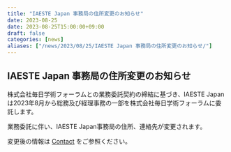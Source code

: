 ```yaml
---
title: "IAESTE Japan 事務局の住所変更のお知らせ"
date: 2023-08-25
date: 2023-08-25T15:00:00+09:00
draft: false
categories: [news]
aliases: ["/news/2023/08/25/IAESTE Japan 事務局の住所変更のお知らせ/"]
---
```

## IAESTE Japan 事務局の住所変更のお知らせ

株式会社毎日学術フォーラムとの業務委託契約の締結に基づき、IAESTE Japanは2023年8月から総務及び経理事務の一部を株式会社毎日学術フォーラムに委託します。

業務委託に伴い、IAESTE Japan事務局の住所、連絡先が変更されます。

変更後の情報は [Contact](/contact) をご参照ください。
